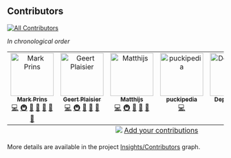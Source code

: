 ## Contributors
<!-- ALL-CONTRIBUTORS-BADGE:START - Do not remove or modify this section -->
[![All Contributors](https://img.shields.io/badge/all_contributors-6-orange.svg?style=flat-square)](#contributors-)
<!-- ALL-CONTRIBUTORS-BADGE:END -->

_In chronological order_


<!-- ALL-CONTRIBUTORS-LIST:START - Do not remove or modify this section -->
<!-- prettier-ignore-start -->
<!-- markdownlint-disable -->
<table>
  <tbody>
    <tr>
      <td align="center" valign="top" width="16.66%"><a href="https://www.b3partners.nl/"><img src="https://avatars.githubusercontent.com/u/1165786?v=4?s=100" width="100px;" alt="Mark Prins"/><br /><sub><b>Mark Prins</b></sub></a><br /><a href="https://github.com/Tailormap/tailormap-api/commits?author=mprins" title="Code">💻</a> <a href="#infra-mprins" title="Infrastructure (Hosting, Build-Tools, etc)">🚇</a> <a href="https://github.com/Tailormap/tailormap-api/pulls?q=is%3Apr+reviewed-by%3Amprins" title="Reviewed Pull Requests">👀</a> <a href="https://github.com/Tailormap/tailormap-api/issues?q=author%3Amprins" title="Bug reports">🐛</a> <a href="#data-mprins" title="Data">🔣</a> <a href="https://github.com/Tailormap/tailormap-api/commits?author=mprins" title="Documentation">📖</a> <a href="#maintenance-mprins" title="Maintenance">🚧</a></td>
      <td align="center" valign="top" width="16.66%"><a href="http://www.gnamic.nl/"><img src="https://avatars.githubusercontent.com/u/4118121?v=4?s=100" width="100px;" alt="Geert Plaisier"/><br /><sub><b>Geert Plaisier</b></sub></a><br /><a href="https://github.com/Tailormap/tailormap-api/commits?author=geertplaisier" title="Code">💻</a> <a href="#infra-geertplaisier" title="Infrastructure (Hosting, Build-Tools, etc)">🚇</a> <a href="https://github.com/Tailormap/tailormap-api/pulls?q=is%3Apr+reviewed-by%3Ageertplaisier" title="Reviewed Pull Requests">👀</a> <a href="https://github.com/Tailormap/tailormap-api/issues?q=author%3Ageertplaisier" title="Bug reports">🐛</a> <a href="#maintenance-geertplaisier" title="Maintenance">🚧</a></td>
      <td align="center" valign="top" width="16.66%"><a href="https://github.com/matthijsln"><img src="https://avatars.githubusercontent.com/u/1926261?v=4?s=100" width="100px;" alt="Matthijs"/><br /><sub><b>Matthijs</b></sub></a><br /><a href="https://github.com/Tailormap/tailormap-api/commits?author=matthijsln" title="Code">💻</a> <a href="#infra-matthijsln" title="Infrastructure (Hosting, Build-Tools, etc)">🚇</a> <a href="https://github.com/Tailormap/tailormap-api/pulls?q=is%3Apr+reviewed-by%3Amatthijsln" title="Reviewed Pull Requests">👀</a> <a href="https://github.com/Tailormap/tailormap-api/issues?q=author%3Amatthijsln" title="Bug reports">🐛</a> <a href="#maintenance-matthijsln" title="Maintenance">🚧</a></td>
      <td align="center" valign="top" width="16.66%"><a href="https://github.com/puckipedia"><img src="https://avatars.githubusercontent.com/u/488734?v=4?s=100" width="100px;" alt="puckipedia"/><br /><sub><b>puckipedia</b></sub></a><br /><a href="https://github.com/Tailormap/tailormap-api/commits?author=puckipedia" title="Code">💻</a></td>
      <td align="center" valign="top" width="16.66%"><a href="https://github.com/features/security"><img src="https://avatars.githubusercontent.com/u/27347476?v=4?s=100" width="100px;" alt="Dependabot"/><br /><sub><b>Dependabot</b></sub></a><br /><a href="#maintenance-dependabot" title="Maintenance">🚧</a></td>
      <td align="center" valign="top" width="16.66%"><a href="https://github.com/steinkobben"><img src="https://avatars.githubusercontent.com/u/93925365?v=4?s=100" width="100px;" alt="steinkobben"/><br /><sub><b>steinkobben</b></sub></a><br /><a href="https://github.com/Tailormap/tailormap-api/commits?author=steinkobben" title="Code">💻</a> <a href="#maintenance-steinkobben" title="Maintenance">🚧</a></td>
    </tr>
  </tbody>
  <tfoot>
    <tr>
      <td align="center" size="13px" colspan="6">
        <img src="https://raw.githubusercontent.com/all-contributors/all-contributors-cli/1b8533af435da9854653492b1327a23a4dbd0a10/assets/logo-small.svg">
          <a href="https://all-contributors.js.org/docs/en/bot/usage">Add your contributions</a>
        </img>
      </td>
    </tr>
  </tfoot>
</table>

<!-- markdownlint-restore -->
<!-- prettier-ignore-end -->

<!-- ALL-CONTRIBUTORS-LIST:END -->


More details are available in the project [Insights/Contributors](https://github.com/B3Partners/tailormap-api/graphs/contributors) graph.
